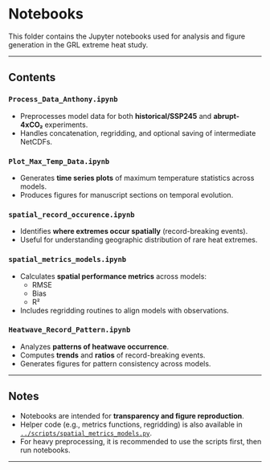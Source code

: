 # Notebooks

This folder contains the Jupyter notebooks used for analysis and figure 
generation in the GRL extreme heat study.

---

## Contents

### `Process_Data_Anthony.ipynb`
- Preprocesses model data for both **historical/SSP245** and 
**abrupt-4xCO₂** experiments.
- Handles concatenation, regridding, and optional saving of intermediate 
NetCDFs.

### `Plot_Max_Temp_Data.ipynb`
- Generates **time series plots** of maximum temperature statistics across 
models.
- Produces figures for manuscript sections on temporal evolution.

### `spatial_record_occurence.ipynb`
- Identifies **where extremes occur spatially** (record-breaking events).
- Useful for understanding geographic distribution of rare heat extremes.

### `spatial_metrics_models.ipynb`
- Calculates **spatial performance metrics** across models:
  - RMSE
  - Bias
  - R²
- Includes regridding routines to align models with observations.

### `Heatwave_Record_Pattern.ipynb`
- Analyzes **patterns of heatwave occurrence**.
- Computes **trends** and **ratios** of record-breaking events.
- Generates figures for pattern consistency across models.

---

## Notes
- Notebooks are intended for **transparency and figure reproduction**.
- Helper code (e.g., metrics functions, regridding) is also available in 
[`../scripts/spatial_metrics_models.py`](../scripts/spatial_metrics_models.py).
- For heavy preprocessing, it is recommended to use the scripts first, 
then run notebooks.

---


